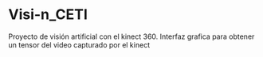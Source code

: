 # Visi-n_CETI
Proyecto de visión artificial con el kinect 360. Interfaz grafica para obtener un tensor del video capturado por el kinect
